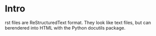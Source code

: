 # Intro
rst files are ReStructuredText format. They look like text files, but can berendered into HTML with the Python docutils package.
